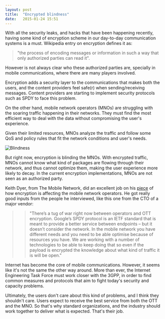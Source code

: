 ```yaml
---
layout: post
title:  "Encrypted blindness"
date:   2015-01-24 15:51  
---
```


With all the security leaks, and hacks that have been happening recently, having some kind of encryption scheme in our day-to-day communication systems is a must. Wikipedia entry on encryption defines it as:
> "the process of encoding messages or information in such a way that only authorized parties can read it". 

However is not always clear who these authorized parties are, specially in mobile communications, where there are many players involved.

Encryption adds a security layer to the communications that makes both the users, and the content providers feel safe(r) when sending/receiving messages. Content providers are starting to implement security protocols such as SPDY to face this problem.

On the other hand, mobile network operators (MNOs) are struggling with the soaring traffic happening in their networks. They must find the most efficient way to deal with the data without compromising the user's experience. 

Given their limited resources, MNOs analyze the traffic and follow some QoS and policy rules that fit the network conditions and user's needs. 

![Blindness](https://gooddeedaday.files.wordpress.com/2010/02/yossi-blind-cartoon.jpg)


But right now, encryption is blinding the MNOs. With encrypted traffic, MNOs cannot know what kind of packages are flowing through their network, and thus cannot optimize them, making the user experience more likely to decay. In the current encryption implementations, MNOs are not seen as an authorized party.

Keith Dyer, from The Mobile Network, did an excellent job on his [piece](http://the-mobile-network.com/2015/01/how-encryption-threatens-mobile-operators-and-what-they-can-do-about-it/ "Keith Dyer Article") of how encryption is affecting the mobile network operators. He got really good inputs from the people he interviewed, like this one from the CTO of a major vendor:

>>"There’s a tug of war right now between operators and OTT encryption. Google’s SPDY protocol is an IETF standard that is meant to provide a better service between endpoints – but it doesn’t consider the network. In the mobile network you have different needs and you need to be able optimise because of resources you have. We are working with a number of technologies to be able to keep doing that so even if the payload is encrypted the knowledge about what kind of traffic it is will be open."

Internet has become the core of mobile communications. However, it seems like it's not the same the other way around. More than ever, the Internet Engineering Task Force must work closer with the 3GPP, in order to find common measures and protocols that aim to fight today's security and capacity problems.

Ultimately, the users don't care about this kind of problems, and I think they shouldn't care. Users expect to receive the best service from both the OTT and the MNO. So that's why standard organizations, and the industry should work together to deliver what is expected. That's their job. 

